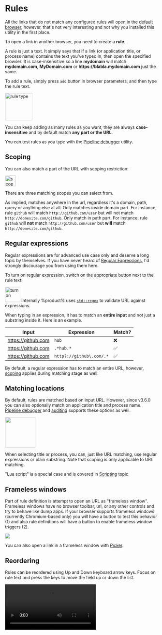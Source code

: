 # Rules

All the links that do not match any configured rules will open in the [default browser](config-basic.md#default-browser), however, that's not very interesting and not why you installed this utility in the first place.

To open a link in another browser, you need to create a **rule**.

<note>
A rule is just a text. It simply says that if a link (or application title, or process name) contains the text you've typed in, then open the specified browser. It is case-insensitive so a line <strong>mydomain</strong> will match <strong>mydomain.com</strong>, <strong>MyDomain.com</strong> or <strong>https://blabla.mydomain.com</strong> just the same.
</note>

To add a rule, simply press `add` button in browser parameters, and then type the rule text.

<img height="90" src="rule-type.png" alt="rule type"/>

You can keep adding as many rules as you want, they are always **case-insensitive** and by default match **any part or the URL**.

<note>
You can test rules as you type with the <a href="debugger.md">Pipeline debugger</a> utility.
</note>

## Scoping

You can also match a part of the URL with scoping restriction:

<img height="35" src="rule-scope.png" alt="scope"/>

There are three matching scopes you can select from.

<deflist type="full">

<def title="Anywhere">
As implied, matches anywhere in the url, regardless it's a domain, path, query or anything else at all.
</def>

<def title="Domain">
Only matches inside domain part. For instance, rule <code>github</code> will match <code>http://github.com/user</code> but will not match <code>http://domesite.com/github</code>. 
</def>

<def title="Path">
Only match in path part. For instance, rule <code>github</code> will <strong>not</strong> match <code>http://github.com/user</code> but <strong>will</strong> match <code>http://domesite.com/github</code>. 
</def>

</deflist>

## Regular expressions

Regular expressions are for advanced use case only and deserve a long topic by themselves. If you have never heard of [Regular Expressions](https://en.wikipedia.org/wiki/Regular_expression), I'd strongly discourage you from using them here.

To turn on regular expression, switch on the appropriate button next to the rule text:

<img height="50" src="rule-regex-check.png" alt="turn on"/>

<tip>
Internally %product% uses <a href="https://en.cppreference.com/w/cpp/regex"><code>std::regex</code></a> to validate URL against expressions.
</tip>

When typing in an expression, it has to match an **entire input** and not just a substring inside it. Here is an example.

| Input              | Expression               | Match? |
|--------------------|--------------------------|-------|
| https://github.com | `hub`                    | ❌     |
| https://github.com | `.*hub.*`                | ✅     |
| https://github.com | `http?://github\.com/.*` |  ✅    |

By default, a regular expression has to match an entire URL, however, [scoping](#scoping) applies during matching stage as well.

## Matching locations

By default, rules are matched based on input URL. However, since v3.6.0 you can also optionally match on application title and process name. [Pipeline debugger](debugger.md) and [auditing](config-basic.md#auditing) supports these options as well.

<img height="100" src="rule-loc.png"/>

When selecting title or process, you can, just like URL matching, use regular expressions or plain substring. Note that scoping is only applicable to URL matching.

"Lua script" is a special case and is covered in [Scripting](scripting.md) topic.

## Frameless windows

Part of rule definition is attempt to open an URL as "frameless window". Frameless windows have no browser toolbar, url, or any other controls and try to behave like dump apps. If your browser supports frameless windows (currently Chromium-based only) you will have a button to test this behavior (1) and also rule definitions will have a button to enable frameless window triggers (2).

![](rule-frameless.png)

You can also open a link in a frameless window with [Picker](picker.md).

## Reordering

Rules can be reordered using <shortcut>Up</shortcut> and <shortcut>Down</shortcut> keyboard arrow keys. Focus on rule text and press the keys to move the field up or down the list. 

<video src="reorder.mp4" preview-src="reorder.png"/>

## Navigation

When inside rule text, you can press <shortcut>Tab</shortcut> to move to the next rule's text, or <shortcut>Shift+Tab</shortcut> to move the the previous rule's text. 
